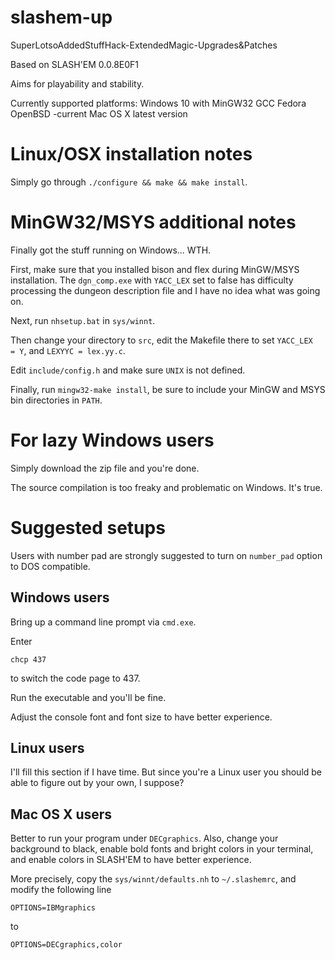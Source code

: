 slashem-up
==========

SuperLotsoAddedStuffHack-ExtendedMagic-Upgrades&amp;Patches

Based on SLASH'EM 0.0.8E0F1

Aims for playability and stability.

Currently supported platforms:
Windows 10 with MinGW32 GCC
Fedora
OpenBSD -current
Mac OS X latest version

# Linux/OSX installation notes

Simply go through `./configure && make && make install`.

# MinGW32/MSYS additional notes

Finally got the stuff running on Windows... WTH.

First, make sure that you installed bison and flex during MinGW/MSYS installation.
The `dgn_comp.exe` with `YACC_LEX` set to false has difficulty processing the
dungeon description file and I have no idea what was going on.

Next, run `nhsetup.bat` in `sys/winnt`.

Then change your directory to `src`, edit the Makefile there to set `YACC_LEX  = Y`,
and `LEXYYC = lex.yy.c`.

Edit `include/config.h` and make sure `UNIX` is not defined.

Finally, run `mingw32-make install`, be sure to include your MinGW and MSYS bin
directories in `PATH`.

# For lazy Windows users

Simply download the zip file and you're done.

The source compilation is too freaky and problematic on Windows.  It's true.

# Suggested setups

Users with number pad are strongly suggested to turn on `number_pad` option to
DOS compatible.

## Windows users

Bring up a command line prompt via `cmd.exe`.

Enter

```
chcp 437
```

to switch the code page to 437.

Run the executable and you'll be fine.

Adjust the console font and font size to have better experience.

## Linux users

I'll fill this section if I have time.  But since you're a Linux
user you should be able to figure out by your own, I suppose?

## Mac OS X users

Better to run your program under `DECgraphics`.  Also, change your background to
black, enable bold fonts and bright colors in your terminal, and enable colors in
SLASH'EM to have better experience.

More precisely, copy the `sys/winnt/defaults.nh` to `~/.slashemrc`, and modify
the following line

```
OPTIONS=IBMgraphics
```

to

```
OPTIONS=DECgraphics,color
```


